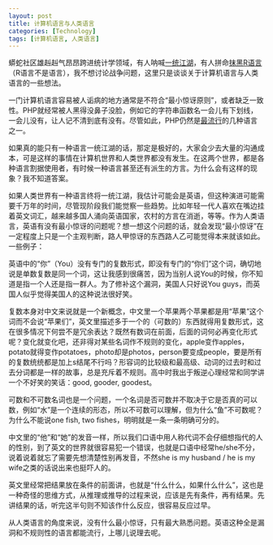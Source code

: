 ```yaml
---
layout: post
title: 计算机语言与人类语言
categories: [Technology]
tags: [计算机语言, 人类语言]
---
```


蟒蛇社区雄赳赳气昂昂跨进统计学领域，有人呐喊[一统江湖](http://badhessian.org/2013/11/python-and-pydata-conferences-are-important-for-the-future-of-social-science-research/)，有人拼命[抹黑R语言](http://readwrite.com/2013/11/25/python-displacing-r-as-the-programming-language-for-data-science)（R语言不是语言），我不想讨论战争问题，这里只是谈谈关于计算机语言与人类语言的一些想法。

一门计算机语言容易被人诟病的地方通常是不符合“最小惊讶原则”，或者缺乏一致性。PHP就经常被人黑得没鼻子没脸，例如它的字符串函数名一会儿有下划线，一会儿没有，让人记不清到底有没有。尽管如此，PHP仍然是[最流行](http://langpop.com)的几种语言之一。

如果真的能只有一种语言一统江湖的话，那定是极好的，大家会少去大量的沟通成本，可是这样的事情在计算机世界和人类世界都没有发生。在这两个世界，都是各种语言割据使用者，有时候一种语言甚至还有派生的方言。为什么会有这样的现象？我不知道答案。

如果人类世界有一种语言终将一统江湖，我估计可能会是英语，但这种演进可能需要千万年的时间，尽管现阶段我们能觉察一些趋势。比如年轻一代人喜欢在嘴边挂着英文词汇，越来越多国人涌向英语国家，农村的方言在消逝，等等。作为人类语言，英语有没有最小惊讶的问题呢？想一想这个问题的话，就会发现“最小惊讶”在一定程度上只是一个主观判断，路人甲惊讶的东西路人乙可能觉得本来就该如此。一些例子：

英语中的“你”（You）没有专门的复数形式，即没有专门的“你们”这个词，确切地说是单数复数是同一个词，这让我感到很痛苦，因为当别人说You的时候，你不知道是指一个人还是指一群人。为了修补这个漏洞，美国人只好说You guys，而英国人似乎觉得美国人的这种说法很好笑。

复数本身对中文来说就是一个新概念，中文里一个苹果两个苹果都是用“苹果”这个词而不会说“苹果们”，英文里描述多于一个的（可数的）东西就得用复数形式，这在很多情况下何尝不是冗余表达？既然有数词在前面，后面的词何必再变化形式呢？变化就变化吧，还非得对某些名词作不规则的变化，apple变作apples，potato就得变作potatoes，photo却是photos，person要变成people，要是所有的复数统统都是加上s结尾不行吗？形容词的比较级和最高级、动词的过去时和过去分词都是一样的故事，总是充斥着不规则。高中时我出于叛逆心理经常和同学讲一个不好笑的笑话：good, gooder, goodest。

可数和不可数名词也是一个问题，一个名词是否可数并不取决于它是否真的可以数，例如“水”是一个连续的形态，所以不可数可以理解，但为什么“鱼”不可数呢？为什么不能说one fish, two fishes，明明就是一条一条明确可分的。

中文里的“他”和“她”的发音一样，所以我们口语中用人称代词不会仔细想指代的人的性别，到了英文的世界就很容易犯一个错误，也就是口语中经常he/she不分，说着说着就忘了需要先想清楚性别再发音，不然she is my husband / he is my wife之类的话说出来也挺吓人的。

英文里经常把结果放在条件的前面讲，也就是“什么什么，如果什么什么”，这也是一种奇怪的思维方式，从推理或推导的过程来说，应该是先有条件，再有结果。先讲结果的话，听完这半句则不知该作什么反应，很容易反应过早。

从人类语言的角度来说，没有什么最小惊讶，只有最大熟悉问题。英语这种全是漏洞和不规则性的语言都能流行，上哪儿说理去呢。
